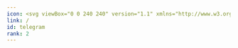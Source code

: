 ```yaml
---
icon: <svg viewBox="0 0 240 240" version="1.1" xmlns="http://www.w3.org/2000/svg" xmlns:xlink="http://www.w3.org/1999/xlink" xml:space="preserve" xmlns:serif="http://www.serif.com/" style="fill-rule:evenodd;clip-rule:evenodd;stroke-linejoin:round;stroke-miterlimit:1.41421;"><path d="M120,0C186.23,0 240,53.77 240,120C240,186.23 186.23,240 120,240C53.77,240 0,186.23 0,120C0,53.77 53.77,0 120,0ZM100.043,144.407L155.685,94.195C158.127,92.028 155.151,90.971 151.909,92.937L83.236,136.262L53.573,127.003C47.168,125.042 47.122,120.64 55.012,117.475L170.602,72.904C175.881,70.507 180.976,74.172 178.961,82.253L159.276,175.016C157.901,181.607 153.919,183.184 148.4,180.139L118.414,157.985L104,172C102.326,173.628 101,175 98,175L100.042,144.411L100.04,144.41L100.042,144.408L100.042,144.407L100.043,144.407Z"/></svg>
link: /
id: telegram
rank: 2
---
```

